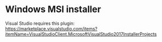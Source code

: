 # Windows MSI installer

Visual Studio requires this plugin:
https://marketplace.visualstudio.com/items?itemName=VisualStudioClient.MicrosoftVisualStudio2017InstallerProjects
